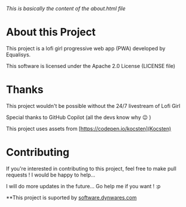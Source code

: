 *This is basically the content of the about.html file*

# About this Project
This project is a lofi girl progressive web app (PWA) developed by Equalisys.

This software is licensed under the Apache 2.0 License (LICENSE file)

# Thanks
This project wouldn't be possible without the 24/7 livestream of Lofi Girl

Special thanks to GitHub Copilot (all the devs know why 😉 )

This project uses assets from [https://codepen.io/kocsten](Kocsten)

# Contributing
If you're interested in contributing to this project, feel free to make pull requests ! I would be happy to help...

I will do more updates in the future... Go help me if you want ! :p


**This project is suported by [software.dynwares.com](Dynwares)
